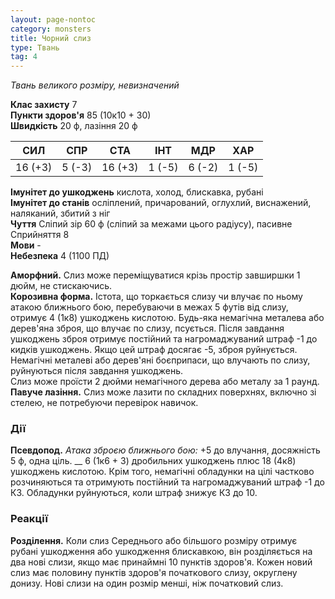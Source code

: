 ```yaml
---
layout: page-nontoc
category: monsters
title: Чорний слиз
type: Твань
tag: 4
---
```


_Твань великого розміру, невизначений_

**Клас захисту** 7    
**Пункти здоров'я** 85 (10к10 + 30)    
**Швидкість** 20 ф, лазіння 20 ф

| СИЛ     | СПР    | СТА     | ІНТ    | МДР    | ХАР    |
| ------- | ------ | ------- | ------ | ------ | ------ |
| 16 (+3) | 5 (-3) | 16 (+3) | 1 (-5) | 6 (-2) | 1 (-5) |

**Імунітет до ушкоджень** кислота, холод, блискавка, рубані    
**Імунітет до станів** осліплений, причарований, оглухлий, виснажений, наляканий, збитий з ніг    
**Чуття** Сліпий зір 60 ф (сліпий за межами цього радіусу), пасивне Сприйняття 8    
**Мови** -    
**Небезпека** 4 (1100 ПД)

**Аморфний.** Слиз може переміщуватися крізь простір завширшки 1 дюйм, не стискаючись.    
**Корозивна форма.** Істота, що торкається слизу чи влучає по ньому атакою ближнього бою, перебуваючи в межах 5 футів від слизу, отримує 4 (1к8) ушкоджень кислотою. Будь-яка немагічна металева або дерев'яна зброя, що влучає по слизу, псується. Після завдання ушкоджень зброя отримує постійний та нагромаджуваний штраф -1 до кидків ушкоджень. Якщо цей штраф досягає -5, зброя руйнується. Немагічні металеві або дерев'яні боєприпаси, що влучають по слизу, руйнуються після завдання ушкоджень.    
Слиз може проїсти 2 дюйми немагічного дерева або металу за 1 раунд.    
**Павуче лазіння.** Слиз може лазити по складних поверхнях, включно зі стелею, не потребуючи перевірок навичок.

### Дії
**Псевдопод.** _Атака зброєю ближнього бою:_ +5 до влучання, досяжність 5 ф, одна ціль. __ 6 (1к6 + 3) дробильних ушкоджень плюс 18 (4к8) ушкоджень кислотою. Крім того, немагічні обладунки на цілі частково розчиняються та отримують постійний та нагромаджуваний штраф -1 до КЗ. Обладунки руйнуються, коли штраф знижує КЗ до 10.

### Реакції
**Розділення.** Коли слиз Середнього або більшого розміру отримує рубані ушкодження або ушкодження блискавкою, він розділяється на два нові слизи, якщо має принаймні 10 пунктів здоров'я. Кожен новий слиз має половину пунктів здоров'я початкового слизу, округлену донизу. Нові слизи на один розмір менші, ніж початковий слиз.